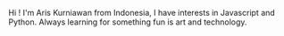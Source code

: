 Hi !
I'm Aris Kurniawan from Indonesia, I have interests in Javascript and Python.
Always learning for something fun is art and technology. 
